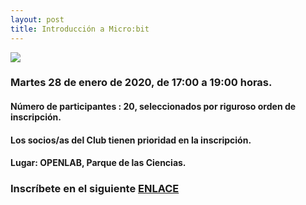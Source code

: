 ```yaml
---
layout: post
title: Introducción a Micro:bit
---
```


![](http://clubroboticagranada.github.io/images/microbit.jpg)




### Martes 28 de enero de 2020, de 17:00 a 19:00 horas.




#### Número de participantes : 20,  seleccionados por riguroso orden de inscripción.


#### Los socios/as del Club tienen prioridad en la inscripción.


#### Lugar: OPENLAB, Parque de las Ciencias.





### Inscríbete en el siguiente [ENLACE]()
